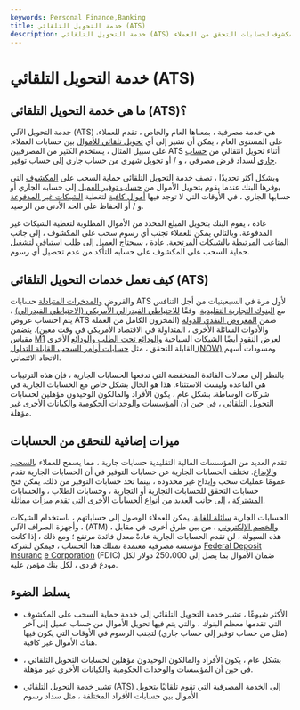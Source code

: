 ```yaml
---
keywords: Personal Finance,Banking
title: خدمة التحويل التلقائي (ATS)
description: خدمة التحويل التلقائي (ATS) هي خدمة مصرفية تصف بشكل عام حماية السحب على المكشوف لحسابات التحقق من العملاء.
---
```


# خدمة التحويل التلقائي (ATS)
## ما هي خدمة التحويل التلقائي (ATS)؟

خدمة التحويل الآلي (ATS) هي خدمة مصرفية ، بمعناها العام والخاص ، تقدم للعملاء. على المستوى العام ، يمكن أن تشير إلى أي [تحويل تلقائي للأموال](/automatic-transfer-of-funds) بين حسابات العملاء. على سبيل المثال ، يستخدم الكثير من المصرفيين ATS أثناء تحويل انتقالي من [حساب جاري](/checkingaccount) لسداد قرض مصرفي ، و / أو تحويل شهري من حساب جاري إلى حساب توفير.

وبشكل أكثر تحديدًا ، تصف خدمة التحويل التلقائي حماية السحب على [المكشوف](/overdraft) التي يوفرها البنك عندما يقوم بتحويل الأموال من [حساب توفير العميل](/savingsaccount) إلى حسابه الجاري أو حسابها الجاري ، في الأوقات التي لا توجد فيها [أموال كافية](/nsf) لتغطية [الشيكات غير المدفوعة](/check) و / أو الحفاظ على الحد الأدنى من الرصيد.

عادة ، يقوم البنك بتحويل المبلغ المحدد من الأموال المطلوبة لتغطية الشيكات غير المدفوعة. وبالتالي يمكن للعملاء تجنب أي رسوم سحب على المكشوف ، إلى جانب المتاعب المرتبطة بالشيكات المرتجعة. عادة ، سيحتاج العميل إلى طلب استباقي لتشغيل حماية السحب على المكشوف على حسابه للتأكد من عدم تحصيل أي رسوم.

## كيف تعمل خدمات التحويل التلقائي (ATS)

والقروض [والمدخرات المتبادلة](/mutual-savings-bank) حسابات ATS لأول مرة في السبعينيات من أجل التنافس مع [البنوك التجارية التقليدية](/commercialbank). وفقًا [للاحتياطي الفيدرالي الأمريكي (الاحتياطي الفيدرالي)](/federalreservebank) ، يتم احتساب عروض ATS ضمن [المعروض النقدي للدولة](/moneysupply) (المخزون الكامل من العملة والأدوات السائلة الأخرى ، المتداولة في الاقتصاد الأمريكي في وقت معين). يتضمن مقياس [M1](/m1) لعرض النقود أيضًا الشيكات السياحية [والودائع تحت الطلب والودائع](/demanddeposit) الأخرى القابلة للتحقق ، مثل [حسابات أوامر السحب القابلة للتداول (NOW)](/nowaccount) ومسودات أسهم الاتحاد الائتماني.

بالنظر إلى معدلات الفائدة المنخفضة التي تدفعها الحسابات الجارية ، فإن هذه الترتيبات هي القاعدة وليست الاستثناء. هذا هو الحال بشكل خاص مع الحسابات الجارية في شركات الوساطة. بشكل عام ، يكون الأفراد والمالكون الوحيدون مؤهلين لحسابات التحويل التلقائي ، في حين أن المؤسسات والوحدات الحكومية والكيانات الأخرى غير مؤهلة.

## ميزات إضافية للتحقق من الحسابات

تقدم العديد من المؤسسات المالية التقليدية حسابات جارية ، مما يسمح للعملاء [بالسحب](/withdrawal) [والإيداع](/deposit). تختلف الحسابات الجارية عن حسابات التوفير في أن الحسابات الجارية تقدم عمومًا عمليات سحب وإيداع غير محدودة ، بينما تحد حسابات التوفير من ذلك. يمكن فتح حسابات التحقق للحسابات التجارية أو التجارية ، وحسابات الطلاب ، والحسابات [المشتركة](/jointaccount) ، إلى جانب العديد من أنواع الحسابات الأخرى التي تقدم ميزات مماثلة.

الحسابات الجارية [سائلة للغاية](/liquidity). يمكن للعملاء الوصول إلى حساباتهم ، باستخدام الشيكات ، وأجهزة الصراف الآلي (ATM) ، [والخصم الإلكتروني](/debit) ، من بين طرق أخرى. في مقابل هذه السيولة ، لن تقدم الحسابات الجارية عادةً معدل فائدة مرتفع ؛ ومع ذلك ، إذا كانت مؤسسة مصرفية معتمدة تمتلك هذا الحساب ، فيمكن لشركة [Federal Deposit Insuranc](/fdic) [e Corporation](/fdic) (FDIC) ضمان الأموال بما يصل إلى 250،000 دولار لكل مودع فردي ، لكل بنك مؤمن عليه.

## يسلط الضوء

- الأكثر شيوعًا ، تشير خدمة التحويل التلقائي إلى خدمة حماية السحب على المكشوف التي تقدمها معظم البنوك ، والتي يتم فيها تحويل الأموال من حساب عميل إلى آخر (مثل من حساب توفير إلى حساب جاري) لتجنب الرسوم في الأوقات التي يكون فيها هناك الأموال غير كافية.

- بشكل عام ، يكون الأفراد والمالكون الوحيدون مؤهلين لحسابات التحويل التلقائي ، في حين أن المؤسسات والوحدات الحكومية والكيانات الأخرى غير مؤهلة.

- تشير خدمة التحويل التلقائي (ATS) إلى الخدمة المصرفية التي تقوم تلقائيًا بتحويل الأموال بين حسابات الأفراد المختلفة ، مثل سداد رسوم.

